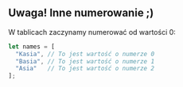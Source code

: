 ## Uwaga! Inne numerowanie ;)
W tablicach zaczynamy numerować od wartości 0:
```javascript
let names = [
  "Kasia", // To jest wartość o numerze 0
  "Basia", // To jest wartość o numerze 1
  "Asia"   // To jest wartość o numerze 2
];
```
